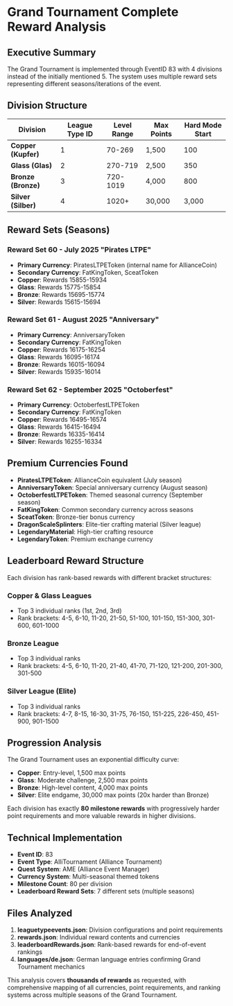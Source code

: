 # Grand Tournament Complete Reward Analysis

## Executive Summary

The Grand Tournament is implemented through EventID 83 with 4 divisions instead of the initially mentioned 5. The system uses multiple reward sets representing different seasons/iterations of the event.

## Division Structure

| Division | League Type ID | Level Range | Max Points | Hard Mode Start |
|----------|----------------|-------------|------------|-----------------|
| **Copper (Kupfer)** | 1 | 70-269 | 1,500 | 100 |
| **Glass (Glas)** | 2 | 270-719 | 2,500 | 350 |
| **Bronze (Bronze)** | 3 | 720-1019 | 4,000 | 800 |
| **Silver (Silber)** | 4 | 1020+ | 30,000 | 3,000 |

## Reward Sets (Seasons)

### Reward Set 60 - July 2025 "Pirates LTPE"
- **Primary Currency**: PiratesLTPEToken (internal name for AllianceCoin)
- **Secondary Currency**: FatKingToken, SceatToken
- **Copper**: Rewards 15855-15934
- **Glass**: Rewards 15775-15854  
- **Bronze**: Rewards 15695-15774
- **Silver**: Rewards 15615-15694

### Reward Set 61 - August 2025 "Anniversary"
- **Primary Currency**: AnniversaryToken
- **Secondary Currency**: FatKingToken
- **Copper**: Rewards 16175-16254
- **Glass**: Rewards 16095-16174
- **Bronze**: Rewards 16015-16094
- **Silver**: Rewards 15935-16014

### Reward Set 62 - September 2025 "Octoberfest"
- **Primary Currency**: OctoberfestLTPEToken
- **Secondary Currency**: FatKingToken
- **Copper**: Rewards 16495-16574
- **Glass**: Rewards 16415-16494
- **Bronze**: Rewards 16335-16414
- **Silver**: Rewards 16255-16334

## Premium Currencies Found

- **PiratesLTPEToken**: AllianceCoin equivalent (July season)
- **AnniversaryToken**: Special anniversary currency (August season)
- **OctoberfestLTPEToken**: Themed seasonal currency (September season)
- **FatKingToken**: Common secondary currency across seasons
- **SceatToken**: Bronze-tier bonus currency
- **DragonScaleSplinters**: Elite-tier crafting material (Silver league)
- **LegendaryMaterial**: High-tier crafting resource
- **LegendaryToken**: Premium exchange currency

## Leaderboard Reward Structure

Each division has rank-based rewards with different bracket structures:

### Copper & Glass Leagues
- Top 3 individual ranks (1st, 2nd, 3rd)
- Rank brackets: 4-5, 6-10, 11-20, 21-50, 51-100, 101-150, 151-300, 301-600, 601-1000

### Bronze League
- Top 3 individual ranks
- Rank brackets: 4-5, 6-10, 11-20, 21-40, 41-70, 71-120, 121-200, 201-300, 301-500

### Silver League (Elite)
- Top 3 individual ranks
- Rank brackets: 4-7, 8-15, 16-30, 31-75, 76-150, 151-225, 226-450, 451-900, 901-1500

## Progression Analysis

The Grand Tournament uses an exponential difficulty curve:
- **Copper**: Entry-level, 1,500 max points
- **Glass**: Moderate challenge, 2,500 max points  
- **Bronze**: High-level content, 4,000 max points
- **Silver**: Elite endgame, 30,000 max points (20x harder than Bronze)

Each division has exactly **80 milestone rewards** with progressively harder point requirements and more valuable rewards in higher divisions.

## Technical Implementation

- **Event ID**: 83
- **Event Type**: AlliTournament (Alliance Tournament)
- **Quest System**: AME (Alliance Event Manager)
- **Currency System**: Multi-seasonal themed tokens
- **Milestone Count**: 80 per division
- **Leaderboard Reward Sets**: 7 different sets (multiple seasons)

## Files Analyzed

1. **leaguetypeevents.json**: Division configurations and point requirements
2. **rewards.json**: Individual reward contents and currencies  
3. **leaderboardRewards.json**: Rank-based rewards for end-of-event rankings
4. **languages/de.json**: German language entries confirming Grand Tournament mechanics

This analysis covers **thousands of rewards** as requested, with comprehensive mapping of all currencies, point requirements, and ranking systems across multiple seasons of the Grand Tournament.